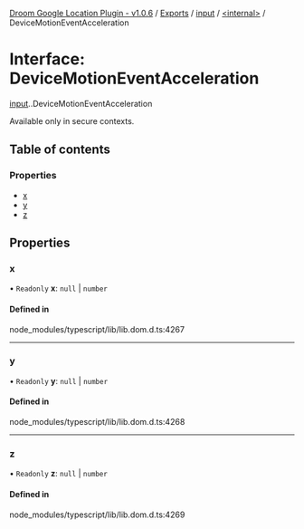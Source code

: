 [Droom Google Location Plugin - v1.0.6](../README.md) / [Exports](../modules.md) / [input](../modules/input.md) / [<internal\>](../modules/input._internal_.md) / DeviceMotionEventAcceleration

# Interface: DeviceMotionEventAcceleration

[input](../modules/input.md).[<internal>](../modules/input._internal_.md).DeviceMotionEventAcceleration

Available only in secure contexts.

## Table of contents

### Properties

- [x](input._internal_.DeviceMotionEventAcceleration.md#x)
- [y](input._internal_.DeviceMotionEventAcceleration.md#y)
- [z](input._internal_.DeviceMotionEventAcceleration.md#z)

## Properties

### x

• `Readonly` **x**: ``null`` \| `number`

#### Defined in

node_modules/typescript/lib/lib.dom.d.ts:4267

___

### y

• `Readonly` **y**: ``null`` \| `number`

#### Defined in

node_modules/typescript/lib/lib.dom.d.ts:4268

___

### z

• `Readonly` **z**: ``null`` \| `number`

#### Defined in

node_modules/typescript/lib/lib.dom.d.ts:4269
